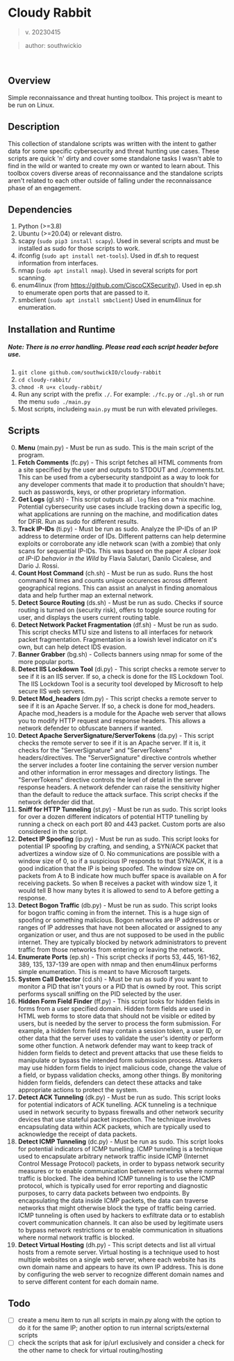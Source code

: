 # Cloudy Rabbit
> v. 20230415

> author: southwickio

<br>

## Overview
Simple reconnaissance and threat hunting toolbox. This project is meant to be run on Linux.

## Description
This collection of standalone scripts was written with the intent to gather data for some specific cybersecurity and threat hunting use cases. These scripts are quick 'n' dirty and cover some standalone tasks I wasn't able to find in the wild or wanted to create my own or wanted to learn about. This toolbox covers diverse areas of reconnaissance and the standalone scripts aren't related to each other outside of falling under the reconnaissance phase of an engagement.

## Dependencies
1. Python (>=3.8)
2. Ubuntu (>=20.04) or relevant distro.
3. scapy (`sudo pip3 install scapy`). Used in several scripts and must be installed as sudo for those scripts to work.
4. ifconfig (`sudo apt install net-tools`). Used in df.sh to request information from interfaces.
5. nmap (`sudo apt install nmap`). Used in several scripts for port scanning.
6. enum4linux (from https://github.com/CiscoCXSecurity/). Used in ep.sh to enumerate open ports that are passed to it.
7. smbclient (`sudo apt install smbclient`) Used in enum4linux for enumeration.

## Installation and Runtime
##### Note: There is no error handling. Please read each script header before use. 
1. `git clone github.com/southwickIO/cloudy-rabbit`
2. `cd cloudy-rabbit/`
3. `chmod -R u+x cloudy-rabbit/`
4. Run any script with the prefix `./`. For example: `./fc.py` or `./gl.sh` or run the menu `sudo ./main.py`
5. Most scripts, includeing `main.py` must be run with elevated privileges.

## Scripts
0. **Menu** (main.py) - Must be run as sudo. This is the main script of the program.
1. **Fetch Comments** (fc.py) - This script fetches all HTML comments from a site specified by the user and outputs to STDOUT and ./comments.txt. This can be used from a cybersecurity standpoint as a way to look for any developer comments that made it to production that shouldn't have; such as passwords, keys, or other proprietary information.
2. **Get Logs** (gl.sh) - This script outputs all `.log` files on a \*nix machine. Potential cybersecurity use cases include tracking down a specific log, what applications are running on the machine, and modification dates for DFIR. Run as sudo for different results.
3. **Track IP-IDs** (ti.py) - Must be run as sudo. Analyze the IP-IDs of an IP address to determine order of IDs. Different patterns can help determine exploits or corroborate any idle network scan (with a zombie) that only scans for sequential IP-IDs. This was based on the paper *A closer look at IP-ID behavior in the Wild* by Flavia Salutari, Danilo Cicalese, and Dario J. Rossi.
4. **Count Host Command** (ch.sh) - Must be run as sudo. Runs the host command N times and counts unique occurences across different geographical regions. This can assist an analyst in finding anomalous data and help further map an external network.
5. **Detect Source Routing** (ds.sh) - Must be run as sudo. Checks if source routing is turned on (security risk), offers to toggle source routing for user, and displays the users current routing table.
6. **Detect Network Packet Fragmentation** (df.sh) - Must be run as sudo. This script checks MTU size and listens to all interfaces for network packet fragmentation. Fragmentation is a lowish level indicator on it's own, but can help detect IDS evasion.
7. **Banner Grabber** (bg.sh) - Collects banners using nmap for some of the more popular ports.
8. **Detect IIS Lockdown Tool** (di.py) - This script checks a remote server to see if it is an IIS server. If so, a check is done for the IIS Lockdown Tool. The IIS Lockdown Tool is a security tool developed by Microsoft to help secure IIS web servers.
9. **Detect Mod_headers** (dm.py) - This script checks a remote server to see if it is an Apache Server. If so, a check is done for mod_headers. Apache mod_headers is a module for the Apache web server that allows you to modify HTTP request and response headers. This allows a network defender to obfuscate banners if wanted.
10. **Detect Apache ServerSignature/ServerTokens** (da.py) - This script checks the remote server to see if it is an Apache server. If it is, it checks for the "ServerSignature" and "ServerTokens" headers/directives. The "ServerSignature" directive controls whether the server includes a footer line containing the server version number and other information in error messages and directory listings. The "ServerTokens" directive controls the level of detail in the server response headers. A network defender can raise the sensitivity higher than the default to reduce the attack surface. This script checks if the network defender did that.
11. **Sniff for HTTP Tunneling** (st.py) - Must be run as sudo. This script looks for over a dozen different indicators of potential HTTP tunelling by running a check on each port 80 and 443 packet. Custom ports are also considered in the script.
12. **Detect IP Spoofing** (ip.py) - Must be run as sudo. This script looks for potential IP spoofing by crafting, and sending, a SYN/ACK packet that advertizes a window size of 0. No communications are possible with a window size of 0, so if a suspicious IP responds to that SYN/ACK, it is a good indication that the IP is being spoofed. The window size on packets from A to B indicate how much buffer space is available on A for receiving packets. So when B receives a packet with window size 1, it would tell B how many bytes it is allowed to send to A before getting a response.
13. **Detect Bogon Traffic** (db.py) - Must be run as sudo. This script looks for bogon traffic coming in from the internet. This is a huge sign of spoofing or something malicious. Bogon networks are IP addresses or ranges of IP addresses that have not been allocated or assigned to any organization or user, and thus are not supposed to be used in the public internet. They are typically blocked by network administrators to prevent traffic from those networks from entering or leaving the network.
14. **Enumerate Ports** (ep.sh) - This script checks if ports 53, 445, 161-162, 389, 135, 137-139 are open with nmap and then enum4linux performs simple enumeration. This is meant to have Microsoft targets.
15. **System Call Detector** (cd.sh) - Must be run as sudo if you want to monitor a PID that isn't yours or a PID that is owned by root. This script performs syscall sniffing on the PID selected by the user.
16. **Hidden Form Field Finder** (ff.py) - This script looks for hidden fields in forms from a user specified domain. Hidden form fields are used in HTML web forms to store data that should not be visible or edited by users, but is needed by the server to process the form submission. For example, a hidden form field may contain a session token, a user ID, or other data that the server uses to validate the user's identity or perform some other function. A network defender may want to keep track of hidden form fields to detect and prevent attacks that use these fields to manipulate or bypass the intended form submission process. Attackers may use hidden form fields to inject malicious code, change the value of a field, or bypass validation checks, among other things. By monitoring hidden form fields, defenders can detect these attacks and take appropriate actions to protect the system.
17. **Detect ACK Tunneling** (dk.py) - Must be run as sudo. This script looks for potential indicators of ACK tunelling. ACK tunneling is a technique used in network security to bypass firewalls and other network security devices that use stateful packet inspection. The technique involves encapsulating data within ACK packets, which are typically used to acknowledge the receipt of data packets.
18. **Detect ICMP Tunneling** (dc.py) - Must be run as sudo. This script looks for potential indicators of ICMP tunelling. ICMP tunneling is a technique used to encapsulate arbitrary network traffic inside ICMP (Internet Control Message Protocol) packets, in order to bypass network security measures or to enable communication between networks where normal traffic is blocked. The idea behind ICMP tunneling is to use the ICMP protocol, which is typically used for error reporting and diagnostic purposes, to carry data packets between two endpoints. By encapsulating the data inside ICMP packets, the data can traverse networks that might otherwise block the type of traffic being carried. ICMP tunneling is often used by hackers to exfiltrate data or to establish covert communication channels. It can also be used by legitimate users to bypass network restrictions or to enable communication in situations where normal network traffic is blocked.
19. **Detect Virtual Hosting** (dh.py) - This script detects and list all virtual hosts from a remote server. Virtual hosting is a technique used to host multiple websites on a single web server, where each website has its own domain name and appears to have its own IP address. This is done by configuring the web server to recognize different domain names and to serve different content for each domain name. 

## Todo
- [ ] create a menu item to run all scripts in main.py along with the option to do it for the same IP; another option to run internal scripts/external scripts
- [ ] check the scripts that ask for ip/url exclusively and consider a check for the other name to check for virtual routing/hosting